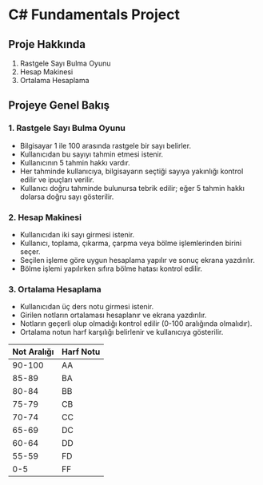 # C# Fundamentals Project

## Proje Hakkında

1. Rastgele Sayı Bulma Oyunu
2. Hesap Makinesi
3. Ortalama Hesaplama

## Projeye Genel Bakış

### 1. Rastgele Sayı Bulma Oyunu

- Bilgisayar 1 ile 100 arasında rastgele bir sayı belirler.
- Kullanıcıdan bu sayıyı tahmin etmesi istenir.
- Kullanıcının 5 tahmin hakkı vardır.
- Her tahminde kullanıcıya, bilgisayarın seçtiği sayıya yakınlığı kontrol edilir ve ipuçları verilir.
- Kullanıcı doğru tahminde bulunursa tebrik edilir; eğer 5 tahmin hakkı dolarsa doğru sayı gösterilir.

### 2. Hesap Makinesi

- Kullanıcıdan iki sayı girmesi istenir.
- Kullanıcı, toplama, çıkarma, çarpma veya bölme işlemlerinden birini seçer.
- Seçilen işleme göre uygun hesaplama yapılır ve sonuç ekrana yazdırılır.
- Bölme işlemi yapılırken sıfıra bölme hatası kontrol edilir.

### 3. Ortalama Hesaplama

- Kullanıcıdan üç ders notu girmesi istenir.
- Girilen notların ortalaması hesaplanır ve ekrana yazdırılır.
- Notların geçerli olup olmadığı kontrol edilir (0-100 aralığında olmalıdır).
- Ortalama notun harf karşılığı belirlenir ve kullanıcıya gösterilir.

| Not Aralığı | Harf Notu |
|-------------|------------|
| 90-100      | AA         |
| 85-89       | BA         |
| 80-84       | BB         |
| 75-79       | CB         |
| 70-74       | CC         |
| 65-69       | DC         |
| 60-64       | DD         |
| 55-59       | FD         |
| 0-5         | FF         |
